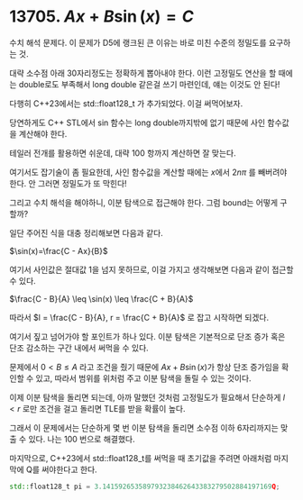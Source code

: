 # 13705. $Ax + B\sin(x) = C$

수치 해석 문제다. 이 문제가 D5에 랭크된 큰 이유는 바로 미친 수준의 정밀도를 요구하는 것.

대략 소수점 아래 30자리정도는 정확하게 뽑아내야 한다. 이런 고정밀도 연산을 할 때에는 double로도 부족해서 long double 같은걸 쓰기 마련인데, 얘는 이것도 안 된다!

다행히 C++23에서는 std::float128_t 가 추가되었다. 이걸 써먹어보자.

당연하게도 C++ STL에서 sin 함수는 long double까지밖에 없기 때문에 사인 함수값을 계산해야 한다.

테일러 전개를 활용하면 쉬운데, 대략 100 항까지 계산하면 잘 맞는다.

여기서도 잡기술이 좀 필요한데, 사인 함수값을 계산할 때에는 $x$에서 $2n\pi$ 를 빼버려야 한다. 안 그러면 정밀도가 또 막힌다!

그리고 수치 해석을 해야하니, 이분 탐색으로 접근해야 한다. 그럼 bound는 어떻게 구할까?

일단 주어진 식을 대충 정리해보면 다음과 같다.

$\sin(x)=\frac{C - Ax}{B}$

여기서 사인값은 절대값 1을 넘지 못하므로, 이걸 가지고 생각해보면 다음과 같이 접근할 수 있다.

$\frac{C - B}{A} \leq \sin(x) \leq \frac{C + B}{A}$

따라서 $l = \frac{C - B}{A}, r = \frac{C + B}{A}$ 로 잡고 시작하면 되겠다.

여기서 짚고 넘어가야 할 포인트가 하나 있다. 이분 탐색은 기본적으로 단조 증가 혹은 단조 감소하는 구간 내에서 써먹을 수 있다.

문제에서 $0 < B \le A$ 라고 조건을 줬기 때문에 $Ax + B\sin(x)$가 항상 단조 증가임을 확인할 수 있고, 따라서 범위를 위처럼 주고 이분 탐색을 돌릴 수 있는 것이다.

이제 이분 탐색을 돌리면 되는데, 아까 말했던 것처럼 고정밀도가 필요해서 단순하게 $l < r$ 로만 조건을 걸고 돌리면 TLE를 받을 확률이 높다.

그래서 이 문제에서는 단순하게 몇 번 이분 탐색을 돌리면 소수점 이하 6자리까지는 맞출 수 있다. 나는 100 번으로 해결했다.

마지막으로, C++23에서 std::float128_t를 써먹을 때 초기값을 주려면 아래처럼 마지막에 Q를 써야한다고 한다.

```cpp
std::float128_t pi = 3.141592653589793238462643383279502884197169Q;
```
